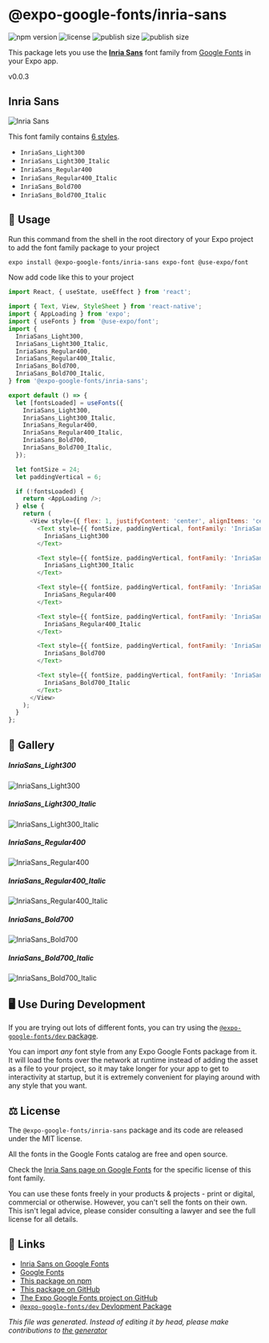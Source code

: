 # @expo-google-fonts/inria-sans

![npm version](https://flat.badgen.net/npm/v/@expo-google-fonts/inria-sans)
![license](https://flat.badgen.net/github/license/expo/google-fonts)
![publish size](https://flat.badgen.net/packagephobia/install/@expo-google-fonts/inria-sans)
![publish size](https://flat.badgen.net/packagephobia/publish/@expo-google-fonts/inria-sans)

This package lets you use the [**Inria Sans**](https://fonts.google.com/specimen/Inria+Sans) font family from [Google Fonts](https://fonts.google.com/) in your Expo app.

v0.0.3

## Inria Sans

![Inria Sans](./font-family.png)

This font family contains [6 styles](#gallery).

- `InriaSans_Light300`
- `InriaSans_Light300_Italic`
- `InriaSans_Regular400`
- `InriaSans_Regular400_Italic`
- `InriaSans_Bold700`
- `InriaSans_Bold700_Italic`

## 🔡 Usage

Run this command from the shell in the root directory of your Expo project to add the font family package to your project
```sh
expo install @expo-google-fonts/inria-sans expo-font @use-expo/font
```

Now add code like this to your project
```js
import React, { useState, useEffect } from 'react';

import { Text, View, StyleSheet } from 'react-native';
import { AppLoading } from 'expo';
import { useFonts } from '@use-expo/font';
import {
  InriaSans_Light300,
  InriaSans_Light300_Italic,
  InriaSans_Regular400,
  InriaSans_Regular400_Italic,
  InriaSans_Bold700,
  InriaSans_Bold700_Italic,
} from '@expo-google-fonts/inria-sans';

export default () => {
  let [fontsLoaded] = useFonts({
    InriaSans_Light300,
    InriaSans_Light300_Italic,
    InriaSans_Regular400,
    InriaSans_Regular400_Italic,
    InriaSans_Bold700,
    InriaSans_Bold700_Italic,
  });

  let fontSize = 24;
  let paddingVertical = 6;

  if (!fontsLoaded) {
    return <AppLoading />;
  } else {
    return (
      <View style={{ flex: 1, justifyContent: 'center', alignItems: 'center' }}>
        <Text style={{ fontSize, paddingVertical, fontFamily: 'InriaSans_Light300' }}>
          InriaSans_Light300
        </Text>

        <Text style={{ fontSize, paddingVertical, fontFamily: 'InriaSans_Light300_Italic' }}>
          InriaSans_Light300_Italic
        </Text>

        <Text style={{ fontSize, paddingVertical, fontFamily: 'InriaSans_Regular400' }}>
          InriaSans_Regular400
        </Text>

        <Text style={{ fontSize, paddingVertical, fontFamily: 'InriaSans_Regular400_Italic' }}>
          InriaSans_Regular400_Italic
        </Text>

        <Text style={{ fontSize, paddingVertical, fontFamily: 'InriaSans_Bold700' }}>
          InriaSans_Bold700
        </Text>

        <Text style={{ fontSize, paddingVertical, fontFamily: 'InriaSans_Bold700_Italic' }}>
          InriaSans_Bold700_Italic
        </Text>
      </View>
    );
  }
};

```

## 📖 Gallery

##### InriaSans_Light300
![InriaSans_Light300](./3bde5e08b5ec7274f1c28704b62bd581c28724f8cf4412d56a9e24435e927789.ttf.png)

##### InriaSans_Light300_Italic
![InriaSans_Light300_Italic](./e33d8e62a895c0402146425676e4254906218e07c6adde8532ae0f436aff96ae.ttf.png)

##### InriaSans_Regular400
![InriaSans_Regular400](./78a5989461a98cf7daa6612f5b9240f06cf592fcaeb0684a49a73d5616085753.ttf.png)

##### InriaSans_Regular400_Italic
![InriaSans_Regular400_Italic](./dea0c172e0ec1669869a55587b188534d474341d049a62012e316cdd79e82f22.ttf.png)

##### InriaSans_Bold700
![InriaSans_Bold700](./7747b367f8106ba29552aff3126864e3d6b20c008e33d214252ca30fff47f65c.ttf.png)

##### InriaSans_Bold700_Italic
![InriaSans_Bold700_Italic](./70544f369add81b1bf7a0b8f3d4108c7bdca0f1426f9251c47d8d54ae6820b90.ttf.png)


## 🖥️ Use During Development

If you are trying out lots of different fonts, you can try using the [`@expo-google-fonts/dev` package](https://github.com/expo/google-fonts/tree/master/font-packages/dev#readme).

You can import *any* font style from any Expo Google Fonts package from it. It will load the fonts
over the network at runtime instead of adding the asset as a file to your project, so it may take longer
for your app to get to interactivity at startup, but it is extremely convenient
for playing around with any style that you want.

## ⚖️ License

The `@expo-google-fonts/inria-sans` package and its code are released under the MIT license.

All the fonts in the Google Fonts catalog are free and open source.

Check the [Inria Sans page on Google Fonts](https://fonts.google.com/specimen/Inria+Sans) for the specific license of this font family.

You can use these fonts freely in your products & projects - print or digital, commercial or otherwise. However, you can't sell the fonts on their own. This isn't legal advice, please consider consulting a lawyer and see the full license for all details.

## 🔗 Links

- [Inria Sans on Google Fonts](https://fonts.google.com/specimen/Inria+Sans)
- [Google Fonts](https://fonts.google.com/)
- [This package on npm](https://www.npmjs.com/package/@expo-google-fonts/inria-sans)
- [This package on GitHub](https://github.com/expo/google-fonts/tree/master/font-packages/inria-sans)
- [The Expo Google Fonts project on GitHub](https://github.com/expo/google-fonts)
- [`@expo-google-fonts/dev` Devlopment Package](https://github.com/expo/google-fonts/tree/master/font-packages/dev)


*This file was generated. Instead of editing it by head, please make contributions to [the generator](https://github.com/expo/google-fonts/tree/master/packages/generator)*
